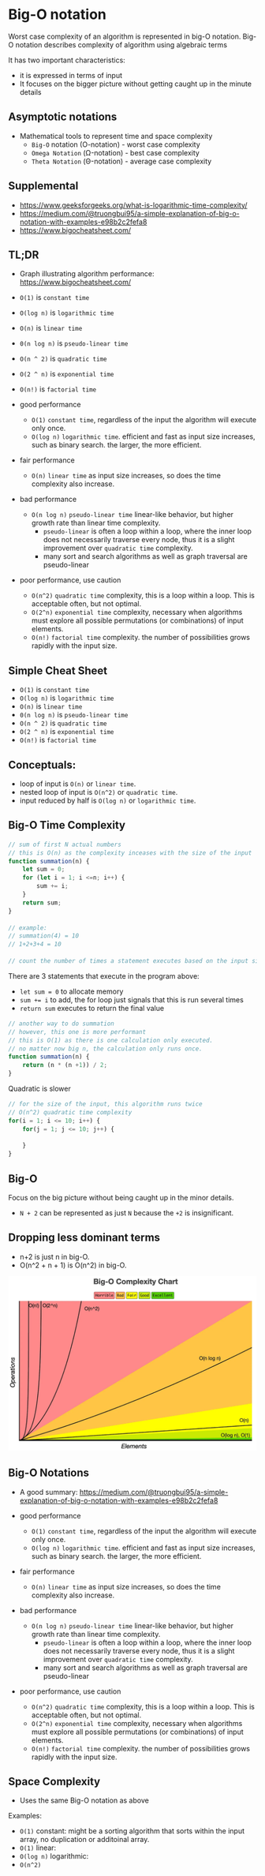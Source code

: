 # Big-O notation

Worst case complexity of an algorithm is represented in big-O notation.
Big-O notation describes complexity of algorithm using algebraic terms

It has two important characteristics:
- it is expressed in terms of input
- It focuses on the bigger picture without getting caught up in the minute details

## Asymptotic notations
- Mathematical tools to represent time and space complexity
    - `Big-O` notation (O-notation) - worst case complexity
    - `Omega Notation` (Ω-notation) - best case complexity
    - `Theta Notation` (Θ-notation) - average case complexity

## Supplemental

- https://www.geeksforgeeks.org/what-is-logarithmic-time-complexity/
- https://medium.com/@truongbui95/a-simple-explanation-of-big-o-notation-with-examples-e98b2c2fefa8
- https://www.bigocheatsheet.com/

## TL;DR

- Graph illustrating algorithm performance: https://www.bigocheatsheet.com/

- `O(1)` is `constant time`
- `O(log n)` is `logarithmic time` 
- `O(n)` is `linear time`
- `0(n log n)` is `pseudo-linear time`
- `O(n ^ 2)` is `quadratic time` 
- `O(2 ^ n)` is `exponential time`
- `O(n!)` is `factorial time` 

- good performance
    - `O(1)` `constant time`, regardless of the input the algorithm will execute only once.    
    - `O(log n)` `logarithmic time`. efficient and fast as input size increases, such as binary search. the larger, the more efficient.    
- fair performance
    - `O(n)` `linear time` as input size increases, so does the time complexity also increase.    
- bad performance
    - `O(n log n)` `pseudo-linear time` linear-like behavior, but higher growth rate than linear time complexity.
        - `pseudo-linear` is often a loop within a loop, where the inner loop does not necessarily traverse every node, thus it is 
          a slight improvement over `quadratic time` complexity.
        - many sort and search algorithms as well as graph traversal are pseudo-linear
- poor performance, use caution
    - `O(n^2)` `quadratic time` complexity, this is a loop within a loop.  This is acceptable often, but not optimal.
    - `O(2^n)` `exponential time` complexity, necessary when algorithms must explore all possible permutations (or combinations) of input elements.
    - `O(n!)` `factorial time` complexity.  the number of possibilities grows rapidly with the input size.


## Simple Cheat Sheet

- `O(1)` is `constant time`
- `O(log n)` is `logarithmic time` 
- `O(n)` is `linear time`
- `0(n log n)` is `pseudo-linear time`
- `O(n ^ 2)` is `quadratic time` 
- `O(2 ^ n)` is `exponential time`
- `O(n!)` is `factorial time` 

## Conceptuals:

- loop of input is `O(n)` or `linear time`.
- nested loop of input is `O(n^2)` or `quadratic time`.
- input reduced by half is `O(log n)` or `logarithmic time`.


## Big-O Time Complexity 

```javascript
// sum of first N actual numbers
// this is O(n) as the complexity inceases with the size of the input
function summation(n) {
    let sum = 0;
    for (let i = 1; i <=n; i++) {
        sum += i;
    }
    return sum;
}

// example: 
// summation(4) = 10
// 1+2+3+4 = 10 

// count the number of times a statement executes based on the input size
```

There are 3 statements that execute in the program above:
- `let sum = 0` to allocate memory
- `sum += i` to add, the for loop just signals that this is run several times
- `return sum` executes to return the final value


```javascript
// another way to do summation
// however, this one is more performant
// this is O(1) as there is one calculation only executed. 
// no matter now big n, the calculation only runs once.
function summation(n) {
    return (n * (n +1)) / 2;
}
```

Quadratic is slower

```javascript
// for the size of the input, this algorithm runs twice
// O(n^2) quadratic time complexity
for(i = 1; i <= 10; i++) {
    for(j = 1; j <= 10; j++) {

    }
}
```


## Big-O

Focus on the big picture without being caught up in the minor details.

- `N + 2` can be represented as just `N` because the `+2` is insignificant.


## Dropping less dominant terms

- n+2 is just n in big-O.
- O(n^2 + n + 1) is O(n^2) in big-O.

![alt text](big-o-complexity-chart.png)


## Big-O Notations

- A good summary: https://medium.com/@truongbui95/a-simple-explanation-of-big-o-notation-with-examples-e98b2c2fefa8

- good performance
    - `O(1)` `constant time`, regardless of the input the algorithm will execute only once.    
    - `O(log n)` `logarithmic time`. efficient and fast as input size increases, such as binary search. the larger, the more efficient.    
- fair performance
    - `O(n)` `linear time` as input size increases, so does the time complexity also increase.    
- bad performance
    - `O(n log n)` `pseudo-linear time` linear-like behavior, but higher growth rate than linear time complexity.
        - `pseudo-linear` is often a loop within a loop, where the inner loop does not necessarily traverse every node, thus it is 
          a slight improvement over `quadratic time` complexity.
        - many sort and search algorithms as well as graph traversal are pseudo-linear
- poor performance, use caution
    - `O(n^2)` `quadratic time` complexity, this is a loop within a loop.  This is acceptable often, but not optimal.
    - `O(2^n)` `exponential time` complexity, necessary when algorithms must explore all possible permutations (or combinations) of input elements.
    - `O(n!)` `factorial time` complexity.  the number of possibilities grows rapidly with the input size.

## Space Complexity 

- Uses the same Big-O notation as above

Examples:
- `O(1)` constant: might be a sorting algorithm that sorts within the input array, no duplication or additoinal array.
- `O(1)` linear:
- `O(log n)` logarithmic:
- `O(n^2)`

